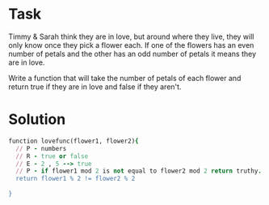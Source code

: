 # Task

Timmy & Sarah think they are in love, but around where they live, they will only know once they pick a flower each. If one of the flowers has an even number of petals and the other has an odd number of petals it means they are in love.

Write a function that will take the number of petals of each flower and return true if they are in love and false if they aren't.

# Solution

```ruby
function lovefunc(flower1, flower2){
  // P - numbers
  // R - true or false
  // E - 2 , 5 --> true
  // P - if flower1 mod 2 is not equal to flower2 mod 2 return truthy. if it's equal return falsy
  return flower1 % 2 != flower2 % 2 
        
}
```